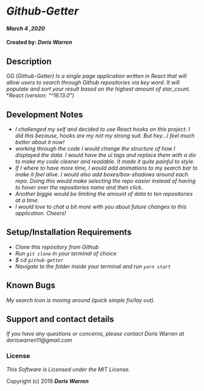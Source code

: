# _Github-Getter_

#### _March 4 ,2020_

#### Created by: _**Doris Warren**_

## Description
_GG (Github-Getter) Is a single page application written in React that will allow users to search through Github repositories via key word. It will populate and sort your result based on the highest amount of star_count._
*_React (version: "^16.13.0")_

## Development Notes
* _I challenged my self and decided to use React hooks on this project. I did this because, hooks are my not my strong suit. But hey...I feel much better about it now!_
* _working through the code I would change the structure of how I displayed the data. I would have the ul tags and replace them with a div to make my code cleaner and readable. It made it quite painful to style._
* _If I where to have more time, I would add animations to my search bar to make it feel alive. I would also add boxes/box-shadows around each repo. Doing this would make selecting the repo easier instead of having to hover over the repositories name and then click._
* _Another biggie would be limiting the amount of data to ten repositories at a time._
* _I would love to chat a bit more with you about future changes to this application. Cheers!_

## Setup/Installation Requirements
* _Clone this repository from Github_
* _Run `git clone` in your terminal of choice_
* _$ cd `github-getter`_
* _Navigate to the folder inside your terminal and run `yarn start`_

## Known Bugs

_My search Icon is moving around (quick simple fix/lay out)._

## Support and contact details

_If you have any questions or concerns, please contact Doris Warren at doriswarren11@gmail.com_


### License

*This Software is Licensed under the MIT License.*

Copyright (c) 2019 **_Doris Warren_**